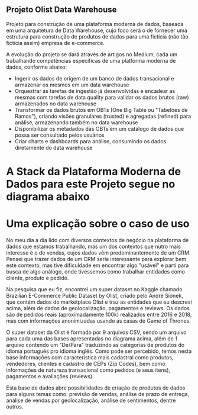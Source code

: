 ## Projeto Olist Data Warehouse

Projeto para construção de uma plataforma moderna de dados, baseada em uma arquitetura de Data Warehouse, cujo foco será o de fornecer uma estrutura para construção de produtos de dados para uma fictícia (não tão fictícia assim) empresa de e-commerce.

A evolução do projeto se dará através de artigos no Medium, cada um trabalhando competências específicas de uma platforma moderna de dados, conforme abaixo:

- Ingerir os dados de origem de um banco de dados transacional e armazenar os mesmos em um data warehouse
- Orquestrar as tarefas de ingestão já desenvolvidas e encadear as mesmas com tarefas de data quality para validar os dados brutos (raw) armazenados no data warehouse
- Transformar os dados brutos em OBTs (One Big Table ou "Tabelões de Ramos"), criando visões granulares (trusted) e agregadas (refined) para análise, armazenando também no data warehouse
- Disponibilizar os metadados das OBTs em um catálogo de dados que possa ser consultado pelos usuários
- Criar charts e dashboards para análise, consumindo os dados diretamente do data warehouse

# A Stack da Plataforma Moderna de Dados para este Projeto segue no diagrama abaixo

# Uma explicação sobre o caso de uso

No meu dia a dia lido com diversos contextos de negócio na plataforma de dados que estamos trabalhando, mas um dos contextos que nutro mais interesse é o de vendas, cujos dados vêm predominantemente de um CRM. Pensei que trazer dados de um CRM seria interessante para explorar bem este contexto, mas tive dificuldade em encontrar algo "usável" e parti para busca de algo análogo, onde tivéssemos como trabalhar entidades como cliente, produto e pedido.

Na pesquisa que eu fiz, encontrei um super dataset no Kaggle chamado Brazilian E-Commerce Public Dataset by Olist, criado pelo André Sionek, que contém dados do marketplace Olist e traz as entidades que eu descrevi acima, além de dados de geolocalização, pagamentos e reviews. Os dados são de pedidos reais (aproximadamente 100k) realizados entre 2016 e 2018, mas com informações anonimizadas usando as casas de Game of Thrones.

O super dataset da Olist é formado por 9 arquivos CSV, sendo um arquivo para cada uma das bases apresentadas no diagrama acima, além de 1 arquivo contendo um "De/Para" traduzindo as categorias de produtos do idioma português pro idioma inglês. Como pode ser percebido, temos nesta base informações com característica mais cadastral como produtos, vendedores, clientes e cadastro de CEPs (Zip Codes), bem como informações de natureza transacional como pedidos (e seus itens), pagamentos e avaliações (reviews).

Esta base de dados abre possibilidades de criação de produtos de dados para alguns temas como: previsão de vendas, análise de prazo de entrega, análise de vendas por geolocalização, análise de sentimentos, dentre outros.
